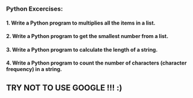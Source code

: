 ### Python Excercises:

#### 1. Write a Python program to multiplies all the items in a list. 

#### 2. Write a Python program to get the smallest number from a list. 

#### 3. Write a Python program to calculate the length of a string.

#### 4. Write a Python program to count the number of characters (character frequency) in a string.

## TRY NOT TO USE GOOGLE !!! :) 
